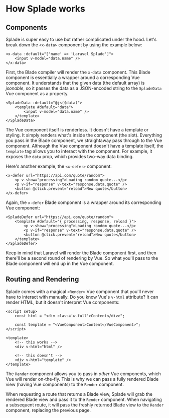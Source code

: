 # How Splade works

## Components

Splade is super easy to use but rather complicated under the hood. Let's break down the `<x-data>` component by using the example below:

```blade
<x-data :default="['name' => 'Laravel Splade']">
    <input v-model="data.name" />
</x-data>
```

First, the Blade compiler will render the `x-data` component. This Blade component is essentially a wrapper around a corresponding Vue component. It understands that the given data (the default array) is *jsonable*, so it passes the data as a JSON-encoded string to the `SpladeData` Vue component as a property.

```vue
<SpladeData :default="@js($data)">
    <template #default="data">
        <input v-model="data.name" />
    </template>
</SpladeData>
```

The Vue component itself is renderless. It doesn't have a template or styling. It simply renders what's inside the component (the slot). Everything you pass in the Blade component, we straightaway pass through to the Vue component. Although the Vue component doesn't have a template itself, the `template` tag allows you to interact with the component. For example, it exposes the `data` prop, which provides two-way data binding.

Here's another example, the `<x-defer>` component:

```blade
<x-defer url="https://api.com/quote/random">
    <p v-show="processing">Loading random quote...</p>
    <p v-if="response" v-text="response.data.quote" />
    <button @click.prevent="reload">New quote</button>
</x-defer>
```

Again, the `x-defer` Blade component is a wrapper around its corresponding Vue component:

```vue
<SpladeDefer url="https://api.com/quote/random">
    <template #default="{ processing, response, reload }">
        <p v-show="processing">Loading random quote...</p>
        <p v-if="response" v-text="response.data.quote" />
        <button @click.prevent="reload">New quote</button>
    </template>
</SpladeDefer>
```

Keep in mind that Laravel will render the Blade component first, and then there'll be a second round of rendering by Vue. So what you'll pass to the Blade component will end up in the Vue component.

## Routing and Rendering

Splade comes with a magical `<Render>` Vue component that you'll never have to interact with manually. Do you know Vue's `v-html` attribute? It can render HTML, but it doesn't interpret Vue components:

```vue
<script setup>
    const html = "<div class='w-full'>Content</div>";

    const template = "<VueComponent>Content</VueComponent>";
</script>

<template>
    <!-- this works -->
    <div v-html="html" />

    <!-- this doesn't -->
    <div v-html="template" />
</template>
```

The `Render` component allows you to pass in *other* Vue components, which Vue will render on-the-fly. This is why we can pass a fully rendered Blade view (having Vue components) to the `Render` component.

When requesting a route that returns a Blade view, Splade will grab the rendered Blade view and pass it to the `Render` component. When navigating a subsequent route, it will pass the freshly returned Blade view to the `Render` component, replacing the previous page.